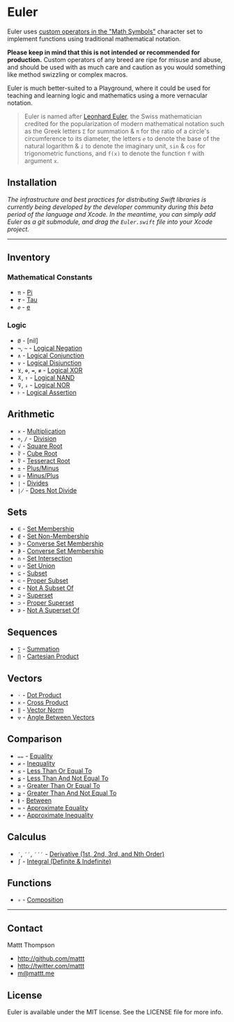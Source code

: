 # Euler

Euler uses [custom operators in the "Math Symbols"](https://developer.apple.com/library/prerelease/ios/documentation/swift/conceptual/swift_programming_language/LexicalStructure.html#//apple_ref/doc/uid/TP40014097-CH30-XID_934) character set to implement functions using traditional mathematical notation.

**Please keep in mind that this is not intended or recommended for production.** Custom operators of any breed are ripe for misuse and abuse, and should be used with as much care and caution as you would something like method swizzling or complex macros.

Euler is much better-suited to a Playground, where it could be used for teaching and learning logic and mathematics using a more vernacular notation.

> Euler is named after [Leonhard Euler](http://en.wikipedia.org/wiki/Leonhard_Euler), the Swiss mathematician credited for the popularization of modern mathematical notation such as the Greek letters `Σ` for summation & `π` for the ratio of a circle's circumference to its diameter, the letters _`e`_ to denote the base of the natural logarithm & _`i`_ to denote the imaginary unit, `sin` & `cos` for trigonometric functions, and `f(x)` to denote the function `f` with argument `x`.

## Installation

_The infrastructure and best practices for distributing Swift libraries is currently being developed by the developer community during this beta period of the language and Xcode. In the meantime, you can simply add Euler as a git submodule, and drag the `Euler.swift` file into your Xcode project._

---

## Inventory

### Mathematical Constants

- `π` - [Pi](http://en.wikipedia.org/wiki/Pi)
- `𝝉` - [Tau](http://en.wikipedia.org/wiki/Tau_%282%CF%80%29#tau)
- `𝑒` - [e](http://en.wikipedia.org/wiki/E_%28mathematical_constant%29)

### Logic

- `Ø` - [nil]
- `¬`, `~` - [Logical Negation](http://en.wikipedia.org/wiki/Negation)
- `∧` - [Logical Conjunction](http://en.wikipedia.org/wiki/Logical_conjunction)
- `∨` - [Logical Disjunction](http://en.wikipedia.org/wiki/Logical_disjunction)
- `⊻`, `⊕`, `↮`, `≢` - [Logical XOR](http://en.wikipedia.org/wiki/Exclusive_or)
- `⊼`, `↑` - [Logical NAND](http://en.wikipedia.org/wiki/Logical_NAND)
- `⊽`, `↓` - [Logical NOR](http://en.wikipedia.org/wiki/Logical_NOR)
- `⊦` - [Logical Assertion](http://en.wikipedia.org/wiki/Logical_Assertion)

## Arithmetic

- `×` - [Multiplication](http://en.wikipedia.org/wiki/Multiplication)
- `÷`, `∕` - [Division](http://en.wikipedia.org/wiki/Division_%28mathematics%29)
- `√` - [Square Root](http://en.wikipedia.org/wiki/Square_root)
- `∛` - [Cube Root](http://en.wikipedia.org/wiki/Cube_root)
- `∜` - [Tesseract Root](http://en.wikipedia.org/wiki/Nth_root)
- `±` - [Plus/Minus](http://en.wikipedia.org/wiki/Plus-minus_sign)
- `∓` - [Minus/Plus](http://en.wikipedia.org/wiki/Plus-minus_sign#Minus-plus_sign)
- `∣` - [Divides](http://en.wikipedia.org/wiki/Divisor)
- `∤` - [Does Not Divide](http://en.wikipedia.org/wiki/Divisor)

## Sets

- `∈` - [Set Membership](http://en.wikipedia.org/wiki/Element_%28mathematics%29)
- `∉` - [Set Non-Membership](http://en.wikipedia.org/wiki/Element_%28mathematics%29)
- `∋` - [Converse Set Membership](http://en.wikipedia.org/wiki/Element_%28mathematics%29)
- `∌` - [Converse Set Membership](http://en.wikipedia.org/wiki/Element_%28mathematics%29)
- `∩` - [Set Intersection](http://en.wikipedia.org/wiki/Intersection_%28set_theory%29)
- `∪` - [Set Union](http://en.wikipedia.org/wiki/Union_%28set_theory%29)
- `⊆` - [Subset](http://en.wikipedia.org/wiki/Subset)
- `⊂` - [Proper Subset](http://en.wikipedia.org/wiki/Subset)
- `⊄` - [Not A Subset Of](http://en.wikipedia.org/wiki/Subset)
- `⊇` - [Superset](http://en.wikipedia.org/wiki/Subset)
- `⊃` - [Proper Superset](http://en.wikipedia.org/wiki/Subset)
- `⊅` - [Not A Superset Of](http://en.wikipedia.org/wiki/Subset)

## Sequences

- `∑` - [Summation](http://en.wikipedia.org/wiki/Summation)
- `∏` - [Cartesian Product](http://en.wikipedia.org/wiki/Cartesian_product)

## Vectors

- `⋅` - [Dot Product](http://en.wikipedia.org/wiki/Dot_product)
- `×` - [Cross Product](http://en.wikipedia.org/wiki/Cross_product)
- `‖` - [Vector Norm](http://en.wikipedia.org/wiki/Norm_%28mathematics%29)
- `⦡` - [Angle Between Vectors](http://en.wikipedia.org/wiki/Dot_product)

## Comparison

- `⩵` - [Equality](http://en.wikipedia.org/wiki/Equality_%28mathematics%29)
- `≠` - [Inequality](http://en.wikipedia.org/wiki/Inequality_%28mathematics%29)
- `≤` - [Less Than Or Equal To](http://en.wikipedia.org/wiki/Inequality_%28mathematics%29)
- `≨` - [Less Than And Not Equal To](http://en.wikipedia.org/wiki/Inequality_%28mathematics%29)
- `≥` - [Greater Than Or Equal To](http://en.wikipedia.org/wiki/Inequality_%28mathematics%29)
- `≩` - [Greater Than And Not Equal To](http://en.wikipedia.org/wiki/Inequality_%28mathematics%29)
- `≬` - [Between](http://en.wikipedia.org/wiki/Inequality_%28mathematics%29)
- `≈` - [Approximate Equality](http://en.wikipedia.org/wiki/Approximation)
- `≉` - [Approximate Inequality](http://en.wikipedia.org/wiki/Approximation)

## Calculus

- `′`, `′′`, `′′′` - [Derivative (1st, 2nd, 3rd, and Nth Order)](http://en.wikipedia.org/wiki/Derivative#Lagrange.27s_notation)
- `∫` - [Integral (Definite & Indefinite)](http://en.wikipedia.org/wiki/Integral)

## Functions

- `∘` - [Composition](http://en.wikipedia.org/wiki/Function_composition)

---

## Contact

Mattt Thompson

- http://github.com/mattt
- http://twitter.com/mattt
- m@mattt.me

## License

Euler is available under the MIT license. See the LICENSE file for more info.
